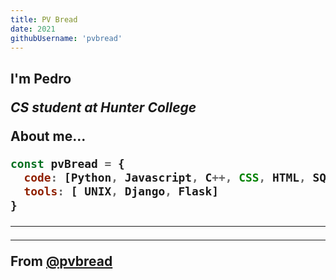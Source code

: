 ```yaml
---
title: PV Bread
date: 2021
githubUsername: 'pvbread'
---
```



<h2> I'm Pedro 

<p><em>CS student at Hunter College 
</em></p>



About me...  

```javascript
const pvBread = {
  code: [Python, Javascript, C++, CSS, HTML, SQLite, SQLAlchemy, Java, Bash, R],
  tools: [ UNIX, Django, Flask]
}
```

---

 ---
From [@pvbread](https://github.com/pvbread)


